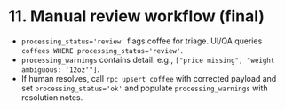# 11. Manual review workflow (final)

* `processing_status='review'` flags coffee for triage. UI/QA queries `coffees WHERE processing_status='review'`.
* `processing_warnings` contains detail: e.g., `["price missing", "weight ambiguous: '12oz'"]`.
* If human resolves, call `rpc_upsert_coffee` with corrected payload and set `processing_status='ok'` and populate `processing_warnings` with resolution notes.
